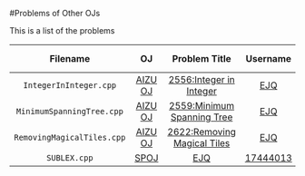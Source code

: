 #Problems of Other OJs

This is a list of the problems

Filename | OJ   | Problem Title | Username | Submission ID
:--------: | :-: | :-: | :-------------: | :-:
`IntegerInInteger.cpp` | [AIZU OJ](http://judge.u-aizu.ac.jp/onlinejudge/) | [2556:Integer in Integer](http://judge.u-aizu.ac.jp/onlinejudge/description.jsp?id=2556)  | [EJQ](http://judge.u-aizu.ac.jp/onlinejudge/user.jsp?id=EJQ) | [1489016](http://judge.u-aizu.ac.jp/onlinejudge/review.jsp?rid=1489016)
`MinimumSpanningTree.cpp` | [AIZU OJ](http://judge.u-aizu.ac.jp/onlinejudge/) | [2559:Minimum Spanning Tree](http://judge.u-aizu.ac.jp/onlinejudge/description.jsp?id=2559)  | [EJQ](http://judge.u-aizu.ac.jp/onlinejudge/user.jsp?id=EJQ) | [1489018](http://judge.u-aizu.ac.jp/onlinejudge/review.jsp?rid=1489018)
`RemovingMagicalTiles.cpp` | [AIZU OJ](http://judge.u-aizu.ac.jp/onlinejudge/) | [2622:Removing Magical Tiles](http://judge.u-aizu.ac.jp/onlinejudge/description.jsp?id=2622)  | [EJQ](http://judge.u-aizu.ac.jp/onlinejudge/user.jsp?id=EJQ) | [1418508](http://judge.u-aizu.ac.jp/onlinejudge/review.jsp?rid=1418508)
`SUBLEX.cpp` | [SPOJ](http://www.spoj.com/problems/SUBLEX/) | [EJQ](http://www.spoj.com/status/ejq/signedlist/) | [17444013](http://www.spoj.com/files/src/17444013/)
